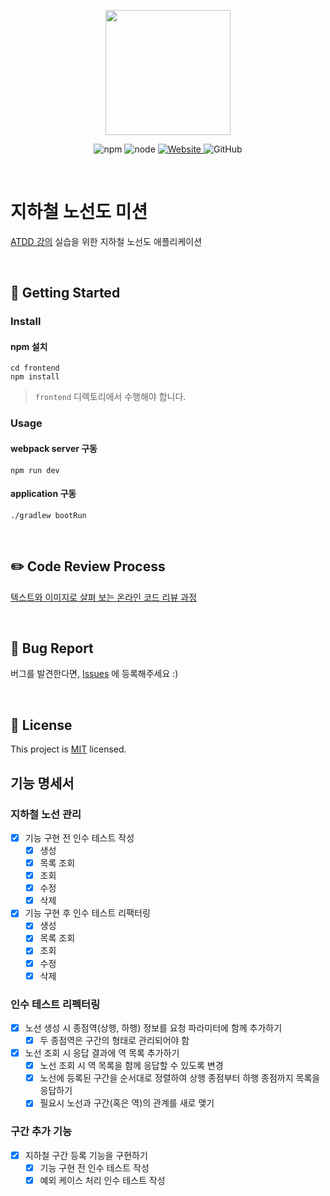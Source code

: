 <p align="center">
    <img width="200px;" src="https://raw.githubusercontent.com/woowacourse/atdd-subway-admin-frontend/master/images/main_logo.png"/>
</p>
<p align="center">
  <img alt="npm" src="https://img.shields.io/badge/npm-%3E%3D%205.5.0-blue">
  <img alt="node" src="https://img.shields.io/badge/node-%3E%3D%209.3.0-blue">
  <a href="https://edu.nextstep.camp/c/R89PYi5H" alt="nextstep atdd">
    <img alt="Website" src="https://img.shields.io/website?url=https%3A%2F%2Fedu.nextstep.camp%2Fc%2FR89PYi5H">
  </a>
  <img alt="GitHub" src="https://img.shields.io/github/license/next-step/atdd-subway-admin">
</p>

<br>

# 지하철 노선도 미션
[ATDD 강의](https://edu.nextstep.camp/c/R89PYi5H) 실습을 위한 지하철 노선도 애플리케이션

<br>

## 🚀 Getting Started

### Install
#### npm 설치
```
cd frontend
npm install
```
> `frontend` 디렉토리에서 수행해야 합니다.

### Usage
#### webpack server 구동
```
npm run dev
```
#### application 구동
```
./gradlew bootRun
```
<br>

## ✏️ Code Review Process
[텍스트와 이미지로 살펴
보는 온라인 코드 리뷰 과정](https://github.com/next-step/nextstep-docs/tree/master/codereview)

<br>

## 🐞 Bug Report

버그를 발견한다면, [Issues](https://github.com/next-step/atdd-subway-admin/issues) 에 등록해주세요 :)

<br>

## 📝 License

This project is [MIT](https://github.com/next-step/atdd-subway-admin/blob/master/LICENSE.md) licensed.



## 기능 명세서

### 지하철 노선 관리
- [X] 기능 구현 전 인수 테스트 작성
    - [X] 생성
    - [X] 목록 조회
    - [X] 조회
    - [X] 수정 
    - [X] 삭제 
- [X] 기능 구현 후 인수 테스트 리팩터링
    - [X] 생성
    - [X] 목록 조회
    - [X] 조회
    - [X] 수정 
    - [X] 삭제 

### 인수 테스트 리펙터링
- [X] 노선 생성 시 종점역(상행, 하행) 정보를 요청 파라미터에 함께 추가하기
    - [X] 두 종점역은 구간의 형태로 관리되어야 함
- [X] 노선 조회 시 응답 결과에 역 목록 추가하기
    - [X] 노선 조회 시 역 목록을 함께 응답할 수 있도록 변경
    - [X] 노선에 등록된 구간을 순서대로 정렬하여 상행 종점부터 하행 종점까지 목록을 응답하기
    - [X] 필요시 노선과 구간(혹은 역)의 관계를 새로 맺기

### 구간 추가 기능
- [X] 지하철 구간 등록 기능을 구현하기
    - [X] 기능 구현 전 인수 테스트 작성
    - [X] 예외 케이스 처리 인수 테스트 작성
